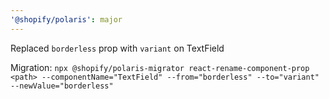 ```yaml
---
'@shopify/polaris': major
---
```


Replaced `borderless` prop with `variant` on TextField

Migration: `npx @shopify/polaris-migrator react-rename-component-prop <path> --componentName="TextField" --from="borderless" --to="variant" --newValue="borderless"`
